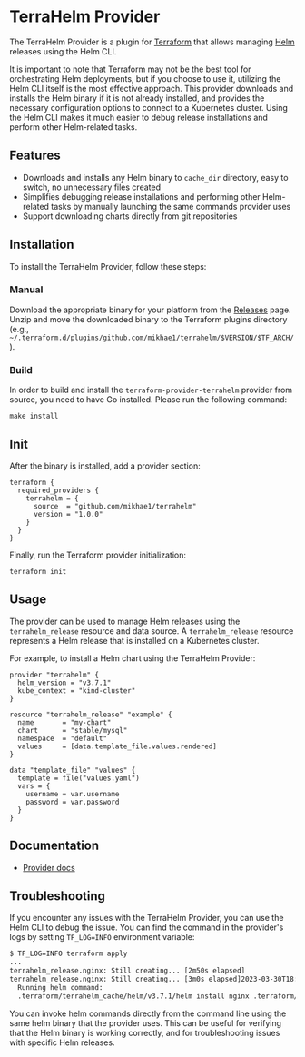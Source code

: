 # TerraHelm Provider

The TerraHelm Provider is a plugin for [Terraform](https://www.terraform.io/) that allows managing [Helm](https://helm.sh/) releases using the Helm CLI.

It is important to note that Terraform may not be the best tool for orchestrating Helm deployments, but if you choose to use it, utilizing the Helm CLI itself is the most effective approach. This provider downloads and installs the Helm binary if it is not already installed, and provides the necessary configuration options to connect to a Kubernetes cluster. Using the Helm CLI makes it much easier to debug release installations and perform other Helm-related tasks.

## Features

- Downloads and installs any Helm binary to `cache_dir` directory, easy to switch, no unnecessary files created
- Simplifies debugging release installations and performing other Helm-related tasks by manually launching the same commands provider uses
- Support downloading charts directly from git repositories

## Installation

To install the TerraHelm Provider, follow these steps:

### Manual

Download the appropriate binary for your platform from the [Releases](https://github.com/mikhae1/terrahelm/releases/latest) page.
Unzip and move the downloaded binary to the Terraform plugins directory (e.g., `~/.terraform.d/plugins/github.com/mikhae1/terrahelm/$VERSION/$TF_ARCH/`).

### Build

In order to build and install the `terraform-provider-terrahelm` provider from source, you need to have Go installed.
Please run the following command:

    make install

## Init

After the binary is installed, add a provider section:

```hcl
terraform {
  required_providers {
    terrahelm = {
      source  = "github.com/mikhae1/terrahelm"
      version = "1.0.0"
    }
  }
}
```

Finally, run the Terraform provider initialization:

    terraform init

## Usage

The provider can be used to manage Helm releases using the `terrahelm_release` resource and data source. A `terrahelm_release` resource represents a Helm release that is installed on a Kubernetes cluster.

For example, to install a Helm chart using the TerraHelm Provider:

```hcl
provider "terrahelm" {
  helm_version = "v3.7.1"
  kube_context = "kind-cluster"
}

resource "terrahelm_release" "example" {
  name       = "my-chart"
  chart      = "stable/mysql"
  namespace  = "default"
  values     = [data.template_file.values.rendered]
}

data "template_file" "values" {
  template = file("values.yaml")
  vars = {
    username = var.username
    password = var.password
  }
}
```

## Documentation

- [Provider docs](./docs/index.md)

## Troubleshooting

If you encounter any issues with the TerraHelm Provider, you can use the Helm CLI to debug the issue. You can find the command in the provider's logs by setting `TF_LOG=INFO` environment variable:

```sh
$ TF_LOG=INFO terraform apply
...
terrahelm_release.nginx: Still creating... [2m50s elapsed]
terrahelm_release.nginx: Still creating... [3m0s elapsed]2023-03-30T18:46:53.636+0300 [INFO]  provider.terraform-provider-terrahelm:
  Running helm command:
  .terraform/terrahelm_cache/helm/v3.7.1/helm install nginx .terraform/terrahelm_cache/repos/charts.git/main/bitnami/nginx --kube-context rancher-desktop --namespace nginx --create-namespace --version 13.2.1 -f .terraform/terrahelm_cache/values/charts.git/main/nginx-f6749b77d453441e-values.yaml --logtostderr
```

You can invoke helm commands directly from the command line using the same helm binary that the provider uses. This can be useful for verifying that the Helm binary is working correctly, and for troubleshooting issues with specific Helm releases.
